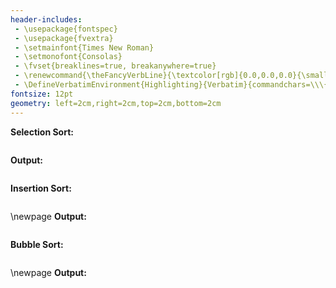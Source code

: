 ```yaml
---
header-includes:
 - \usepackage{fontspec}
 - \usepackage{fvextra}
 - \setmainfont{Times New Roman}
 - \setmonofont{Consolas}
 - \fvset{breaklines=true, breakanywhere=true}
 - \renewcommand{\theFancyVerbLine}{\textcolor[rgb]{0.0,0.0,0.0}{\small\arabic{FancyVerbLine}}}
 - \DefineVerbatimEnvironment{Highlighting}{Verbatim}{commandchars=\\\{\}, frame=leftline, numbersep=4pt, framesep=4pt}
fontsize: 12pt
geometry: left=2cm,right=2cm,top=2cm,bottom=2cm
---
```


**Selection Sort:**
```{.c include="selectionsort.c" .numberLines}
```

**Output:**
```{include="selectionsort.txt"}
```

**Insertion Sort:**
```{.c include="insertionsort.c" .numberLines}
```
\newpage
**Output:**
```{include="insertionsort.txt"}
```

**Bubble Sort:**
```{.c include="bubblesort.c" .numberLines}
```
\newpage
**Output:**
```{include="bubblesort.txt"}
```